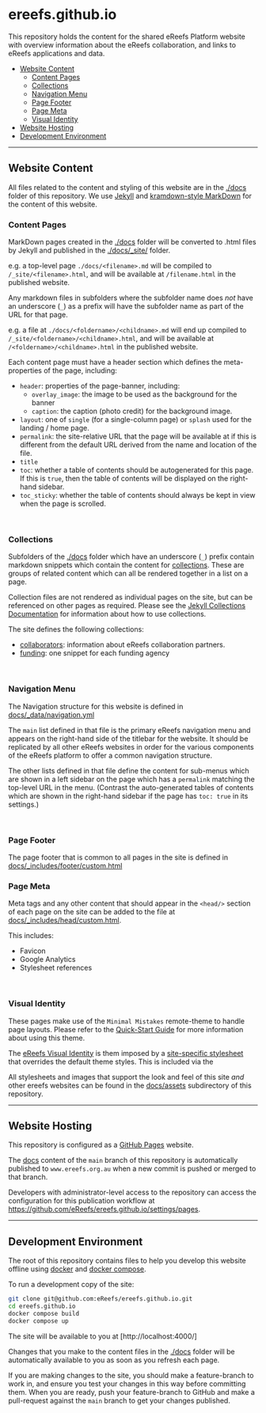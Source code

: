 # ereefs.github.io

This repository holds the content for the shared eReefs Platform website with overview information about the eReefs collaboration, and links to eReefs applications and data.

- [Website Content](#website-content)
  - [Content Pages](#content-pages)
  - [Collections](#collections)
  - [Navigation Menu](#navigation-menu)
  - [Page Footer](#page-footer)
  - [Page Meta](#page-meta)
  - [Visual Identity](#visual-identity)
- [Website Hosting](#website-hosting)
- [Development Environment](#development-environment)

---

## Website Content

All files related to the content and styling of this website are in the [./docs](./docs/) folder of this repository.  We use [Jekyll](https://docs.github.com/en/pages/setting-up-a-github-pages-site-with-jekyll) and [kramdown-style MarkDown](https://kramdown.gettalong.org/documentation.html) for the content of this website.

### Content Pages

MarkDown pages created in the [./docs](./docs/) folder will be converted to .html files by Jekyll and published in the [./docs/_site/](./docs/_site/) folder.  

e.g. a top-level page `./docs/<filename>.md` will be compiled to  `/_site/<filename>.html`, and will be available at `/filename.html` in the published website.

Any markdown files in subfolders where the subfolder name does *not* have an underscore (`_`) as a prefix will have the subfolder name as part of the URL for that page. 

e.g. a file at `./docs/<foldername>/<childname>.md` will end up compiled to `/_site/<foldername>/<childname>.html`, and will be available at `/<foldername>/<childname>.html` in the published website.

Each content page must have a header section which defines the meta-properties of the page, including:

- `header`: properties of the page-banner, including:
  - `overlay_image`: the image to be used as the background for the banner
  - `caption`: the caption (photo credit) for the background image. 
- `layout`: one of `single` (for a single-column page) or `splash` used for the landing / home page.
- `permalink`: the site-relative URL that the page will be available at if this is different from the default URL derived from the name and location of the file.
- `title`
- `toc`: whether a table of contents should be autogenerated for this page. If this is `true`, then the table of contents will be displayed on the right-hand sidebar.
- `toc_sticky`: whether the table of contents should always be kept in view when the page is scrolled.

&nbsp;

### Collections

Subfolders of the [./docs](./docs/) folder which have an underscore (`_`) prefix contain markdown snippets which contain the content for [collections](https://jekyllrb.com/docs/collections/).  These are groups of related content which can all be rendered together in a list on a page. 

Collection files are not rendered as individual pages on the site, but can be referenced on other pages as required. Please see the [Jekyll Collections Documentation](https://jekyllrb.com/docs/collections/) for information about how to use collections.

The site defines the following collections:

- [collaborators](./docs/_collaborators/): information about eReefs collaboration partners.
- [funding](./docs/_funding): one snippet for each funding agency

&nbsp;

### Navigation Menu

The Navigation structure for this website is defined in [docs/_data/navigation.yml](./docs/_data/navigation.yml)

The `main` list defined in that file is the primary eReefs navigation menu and appears on the right-hand side of the titlebar for the website. It should be replicated by all other eReefs websites in order for the various components of the eReefs platform to offer a common navigation structure.

The other lists defined in that file define the content for sub-menus which are shown in a left sidebar on the page which has a `permalink` matching the top-level URL in the menu.  (Contrast the auto-generated tables of contents which are shown in the right-hand sidebar if the page has `toc: true` in its settings.)

&nbsp;

### Page Footer

The page footer that is common to all pages in the site is defined in [docs/_includes/footer/custom.html](./docs/_includes/footer/custom.html)


### Page Meta

Meta tags and any other content that should appear in the `<head/>` section of each page on the site can be added to the file at [docs/_includes/head/custom.html](./docs/_includes/head/custom.html).

This includes:

- Favicon
- Google Analytics
- Stylesheet references

&nbsp;

### Visual Identity

These pages make use of the `Minimal Mistakes` remote-theme to handle page layouts. Please refer to the [Quick-Start Guide](https://mmistakes.github.io/minimal-mistakes/docs/quick-start-guide/) for more information about using this theme.

The [eReefs Visual Identity](./VisualIdentity.md) is them imposed by a [site-specific stylesheet](./docs/assets/css/ereefs-overrides.css) that overrides the default theme styles.   This is included via the 

All stylesheets and images that support the look and feel of this site *and* other ereefs websites can be found in the [docs/assets](./docs/assets/) subdirectory of this repository.

---

## Website Hosting

This repository is configured as a [GitHub Pages](https://pages.github.com/) website.

The [docs](./docs/) content of the `main` branch of this repository is automatically published to `www.ereefs.org.au` when a new commit is pushed or merged to that branch.

Developers with administrator-level access to the repository can access the configuration for this publication workflow at <https://github.com/eReefs/ereefs.github.io/settings/pages>.

---

## Development Environment

The root of this repository contains files to help you develop this website offline using [docker](https://www.docker.com/) and [docker compose](https://docs.docker.com/compose/).

To run a development copy of the site:

```bash
git clone git@github.com:eReefs/ereefs.github.io.git
cd ereefs.github.io
docker compose build
docker compose up
```

The site will be available to you at [http://localhost:4000/]

Changes that you make to the content files in the [./docs](./docs/) folder will be
automatically available to you as soon as you refresh each page.

If you are making changes to the site, you should make a feature-branch to work in, and ensure you test your changes in this way before committing them.   When you are ready, push your feature-branch to GitHub and make a pull-request against the `main` branch to get your changes published.
